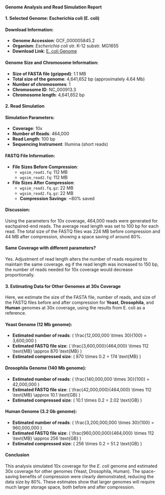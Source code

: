 
#### Genome Analysis and Read Simulation Report

#### 1. Selected Genome: Escherichia coli (E. coli)

#### Download Information:
- **Genome Accession**: GCF_000005845.2
- **Organism**: *Escherichia coli* str. K-12 substr. MG1655
- **Download Link**: [E. coli Genome](https://ftp.ncbi.nlm.nih.gov/genomes/all/GCF/000/005/845/GCF_000005845.2_ASM584v2/GCF_000005845.2_ASM584v2_genomic.fna.gz)

#### Genome Size and Chromosome Information:
- **Size of FASTA file (gzipped)**: 1.1 MB
- **Total size of the genome**: 4,641,652 bp (approximately 4.64 Mb)
- **Number of chromosomes**: 1
- **Chromosome ID**: NC_000913.3
- **Chromosome length**: 4,641,652 bp

#### 2. Read Simulation

#### Simulation Parameters:
- **Coverage**: 10x
- **Number of Reads**: 464,000
- **Read Length**: 100 bp
- **Sequencing Instrument**: Illumina (short reads)

#### FASTQ File Information:
- **File Sizes Before Compression**:
  - `wgsim_read1.fq`: 112 MB
  - `wgsim_read2.fq`: 112 MB
- **File Sizes After Compression**:
  - `wgsim_read1.fq.gz`: 22 MB
  - `wgsim_read2.fq.gz`: 22 MB
  - **Compression Savings**: ~80% saved

#### Discussion:
Using the parameters for 10x coverage, 464,000 reads were generated for eachpaired-end reads. The average read length was set to 100 bp for each read. The total size of the FASTQ files was 224 MB before compression and 44 MB after compression, showing a space saving of around 80%.

#### Same Coverage with different parameters?
Yes. Adjustment of read length alters the number of reads required to maintain the same coverage. eg if the read length was increased to 150 bp, the number of reads needed for 10x coverage would decrease proportionally.

#### 3. Estimating Data for Other Genomes at 30x Coverage

Here, we estimate the size of the FASTA file, number of reads, and size of the FASTQ files before and after compression for **Yeast**, **Drosophila**, and **Human** genomes at 30x coverage, using the results from E. coli as a reference.

#### Yeast Genome (12 Mb genome):
- **Estimated number of reads**: \( \frac{12,000,000 \times 30}{100} = 3,600,000 \)
- **Estimated FASTQ file size**: \( \frac{3,600,000}{464,000} \times 112 \text{MB} \approx 870 \text{MB} \)
- **Estimated compressed size**: \( 870 \times 0.2 = 174 \text{MB} \)

#### Drosophila Genome (140 Mb genome):
- **Estimated number of reads**: \( \frac{140,000,000 \times 30}{100} = 42,000,000 \)
- **Estimated FASTQ file size**: \( \frac{42,000,000}{464,000} \times 112 \text{MB} \approx 10.1 \text{GB} \)
- **Estimated compressed size**: \( 10.1 \times 0.2 = 2.02 \text{GB} \)

#### Human Genome (3.2 Gb genome):
- **Estimated number of reads**: \( \frac{3,200,000,000 \times 30}{100} = 960,000,000 \)
- **Estimated FASTQ file size**: \( \frac{960,000,000}{464,000} \times 112 \text{MB} \approx 256 \text{GB} \)
- **Estimated compressed size**: \( 256 \times 0.2 = 51.2 \text{GB} \)

#### Conclusion

This analysis simulated 10x coverage for the *E. coli* genome and estimated 30x coverage for other genomes (Yeast, Drosophila, Human). The space-saving benefits of compression were clearly demonstrated, reducing the data size by 80%. These estimates show that larger genomes will require much larger storage space, both before and after compression.